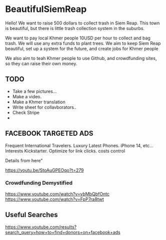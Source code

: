 # BeautifulSiemReap

Hello! We want to raise 500 dollars to collect trash in Siem Reap. This town is beautiful, but there is little trash collection system in the suburbs.

We want to pay local Khmer people 10USD per hour to collect and bag trash. We will use any extra funds to plant trees. We aim to keep Siem Reap beautiful, 
set up a system for the future, and create jobs for Khmer people

We also aim to teah Khmer people to use Github, and crowdfunding sites, so they can raise their own money.

## TODO

- Take a few pictures...
- Make a video.
- Make a Khmer translation
- Write sheet for collavborators..
- Check Stripe
-

##  FACEBOOK TARGETED ADS

Frequent International Travelers. Luxury Latest Phones. iPhone 14, etc... Interests Kickstarter. Optimize for link clicks. costs control

Details from here"

https://youtu.be/StoAuGPEOqo?t=279

### Crowdfunding Demystified

https://www.youtube.com/watch?v=vbMbQbfOntc
https://www.youtube.com/watch?v=FpP7ra8twt

## Useful Searches
 
https://www.youtube.com/results?search_query=how+to+find+donors+on+facebook+ads

